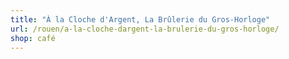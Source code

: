 ```yaml
---
title: "À la Cloche d'Argent, La Brûlerie du Gros-Horloge"
url: /rouen/a-la-cloche-dargent-la-brulerie-du-gros-horloge/
shop: café
---
```

